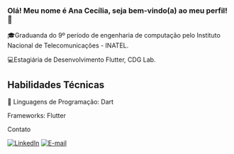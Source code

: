 ### Olá! Meu nome é Ana Cecília, seja bem-vindo(a) ao meu perfil! 🫡
🎓Graduanda do 9º período de engenharia de computação pelo Instituto Nacional de Telecomunicações - INATEL.

💻Estagiária de Desenvolvimento Flutter, CDG Lab.
## Habilidades Técnicas
🎯 Linguagens de Programação: Dart

Frameworks: Flutter

Contato


[![LinkedIn](https://img.shields.io/badge/LinkedIn-0077B5?style=for-the-badge&logo=linkedin&logoColor=white)](https://www.linkedin.com/in/ana-cec%C3%ADlia-silveira-fernandes-1b9863265/)
[![E-mail](https://img.shields.io/badge/Microsoft_Outlook-0078D4?style=for-the-badge&logo=microsoft-outlook&logoColor=white)](ana.cecilia@gec.inatel)
